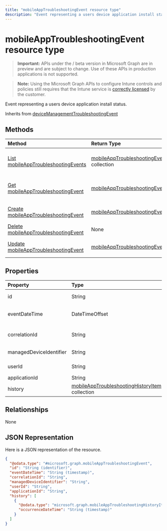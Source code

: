 ---title: "mobileAppTroubleshootingEvent resource type"description: "Event representing a users device application install status."---# mobileAppTroubleshootingEvent resource type

> **Important:** APIs under the / beta version in Microsoft Graph are in preview and are subject to change. Use of these APIs in production applications is not supported.

> **Note:** Using the Microsoft Graph APIs to configure Intune controls and policies still requires that the Intune service is [correctly licensed](https://go.microsoft.com/fwlink/?linkid=839381) by the customer.

Event representing a users device application install status.

Inherits from [deviceManagementTroubleshootingEvent](../resources/intune-troubleshooting-devicemanagementtroubleshootingevent.md)

## Methods
|Method|Return Type|Description|
|:---|:---|:---|
|[List mobileAppTroubleshootingEvents](../api/intune-troubleshooting-mobileapptroubleshootingevent-list.md)|[mobileAppTroubleshootingEvent](../resources/intune-troubleshooting-mobileapptroubleshootingevent.md) collection|List properties and relationships of the [mobileAppTroubleshootingEvent](../resources/intune-troubleshooting-mobileapptroubleshootingevent.md) objects.|
|[Get mobileAppTroubleshootingEvent](../api/intune-troubleshooting-mobileapptroubleshootingevent-get.md)|[mobileAppTroubleshootingEvent](../resources/intune-troubleshooting-mobileapptroubleshootingevent.md)|Read properties and relationships of the [mobileAppTroubleshootingEvent](../resources/intune-troubleshooting-mobileapptroubleshootingevent.md) object.|
|[Create mobileAppTroubleshootingEvent](../api/intune-troubleshooting-mobileapptroubleshootingevent-create.md)|[mobileAppTroubleshootingEvent](../resources/intune-troubleshooting-mobileapptroubleshootingevent.md)|Create a new [mobileAppTroubleshootingEvent](../resources/intune-troubleshooting-mobileapptroubleshootingevent.md) object.|
|[Delete mobileAppTroubleshootingEvent](../api/intune-troubleshooting-mobileapptroubleshootingevent-delete.md)|None|Deletes a [mobileAppTroubleshootingEvent](../resources/intune-troubleshooting-mobileapptroubleshootingevent.md).|
|[Update mobileAppTroubleshootingEvent](../api/intune-troubleshooting-mobileapptroubleshootingevent-update.md)|[mobileAppTroubleshootingEvent](../resources/intune-troubleshooting-mobileapptroubleshootingevent.md)|Update the properties of a [mobileAppTroubleshootingEvent](../resources/intune-troubleshooting-mobileapptroubleshootingevent.md) object.|

## Properties
|Property|Type|Description|
|:---|:---|:---|
|id|String|UUID for the object Inherited from [deviceManagementTroubleshootingEvent](../resources/intune-troubleshooting-devicemanagementtroubleshootingevent.md)|
|eventDateTime|DateTimeOffset|Time when the event occurred . Inherited from [deviceManagementTroubleshootingEvent](../resources/intune-troubleshooting-devicemanagementtroubleshootingevent.md)|
|correlationId|String|Id used for tracing the failure in the service. Inherited from [deviceManagementTroubleshootingEvent](../resources/intune-troubleshooting-devicemanagementtroubleshootingevent.md)|
|managedDeviceIdentifier|String|Device identifier created or collected by Intune.|
|userId|String|Identifier for the user that tried to enroll the device.|
|applicationId|String|Intune application identifier.|
|history|[mobileAppTroubleshootingHistoryItem](../resources/intune-troubleshooting-mobileapptroubleshootinghistoryitem.md) collection|Intune Mobile Application Troubleshooting History Item|

## Relationships
None
## JSON Representation
Here is a JSON representation of the resource.
<!-- {
  "blockType": "resource",
  "keyProperty": "id",
  "@odata.type": "microsoft.graph.mobileAppTroubleshootingEvent"
}
-->
``` json
{
  "@odata.type": "#microsoft.graph.mobileAppTroubleshootingEvent",
  "id": "String (identifier)",
  "eventDateTime": "String (timestamp)",
  "correlationId": "String",
  "managedDeviceIdentifier": "String",
  "userId": "String",
  "applicationId": "String",
  "history": [
    {
      "@odata.type": "microsoft.graph.mobileAppTroubleshootingHistoryItem",
      "occurrenceDateTime": "String (timestamp)"
    }
  ]
}
```






